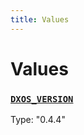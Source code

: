 ```yaml
---
title: Values
---
```

# Values 

### [`DXOS_VERSION`](https://github.com/dxos/dxos/blob/main/packages/sdk/client/src/version.ts#L5)
Type: "0.4.4"



